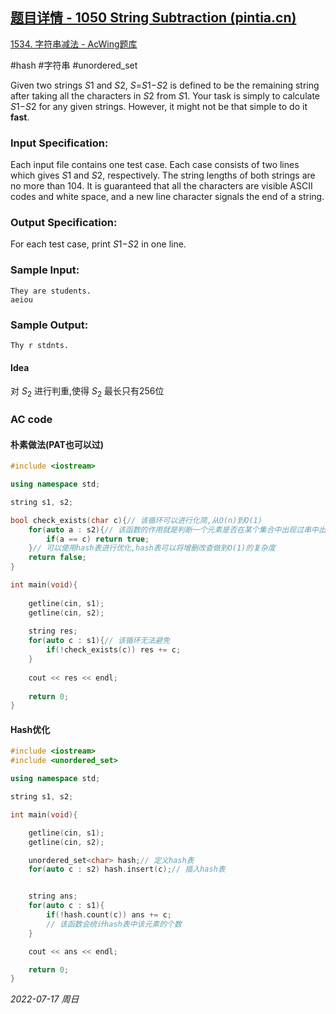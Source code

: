 ## [题目详情 - 1050 String Subtraction (pintia.cn)](https://pintia.cn/problem-sets/994805342720868352/problems/994805429018673152)

[1534. 字符串减法 - AcWing题库](https://www.acwing.com/problem/content/1536/)

#hash #字符串 #unordered_set

Given two strings *S*1 and *S*2, *S*=*S*1−*S*2 is defined to be the remaining string after taking all the characters in *S*2 from *S*1. Your task is simply to calculate *S*1−*S*2 for any given strings. However, it might not be that simple to do it **fast**.

### Input Specification:

Each input file contains one test case. Each case consists of two lines which gives *S*1 and *S*2, respectively. The string lengths of both strings are no more than 104. It is guaranteed that all the characters are visible ASCII codes and white space, and a new line character signals the end of a string.

### Output Specification:

For each test case, print *S*1−*S*2 in one line.

### Sample Input:

```in
They are students.
aeiou
```

### Sample Output:

```out
Thy r stdnts.
```

#### Idea

对 $S_2$ 进行判重,使得 $S_2$ 最长只有256位

### AC code

#### 朴素做法(PAT也可以过)

```cpp
#include <iostream>

using namespace std;

string s1, s2;

bool check_exists(char c){// 该循环可以进行化简,从O(n)到O(1) 
    for(auto a : s2){// 该函数的作用就是判断一个元素是否在某个集合中出现过串中出现过
        if(a == c) return true;
    }// 可以使用hash表进行优化,hash表可以将增删改查做到O(1)的复杂度
    return false;
}

int main(void){
    
    getline(cin, s1);
    getline(cin, s2);
    
    string res;
    for(auto c : s1){// 该循环无法避免
        if(!check_exists(c)) res += c;
    }
    
    cout << res << endl;
    
    return 0;
}
```

#### Hash优化

```cpp
#include <iostream>
#include <unordered_set>

using namespace std;

string s1, s2;

int main(void){

    getline(cin, s1);
    getline(cin, s2);

    unordered_set<char> hash;// 定义hash表
    for(auto c : s2) hash.insert(c);// 插入hash表


    string ans;
    for(auto c : s1){
        if(!hash.count(c)) ans += c;
        // 该函数会统计hash表中该元素的个数
    }

    cout << ans << endl;

    return 0;
}
```


*2022-07-17 周日*